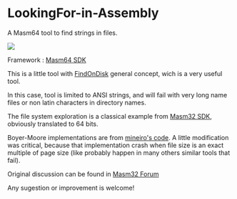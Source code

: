 # LookingFor-in-Assembly
A Masm64 tool to find strings in files.

[![](https://img.shields.io/badge/Assembler-ML64-blue.svg?style=flat-square&logo=visual-studio-code&logoColor=white&colorB=000093)](https://learn.microsoft.com/en-us/cpp/assembler/masm/masm-for-x64-ml64-exe) 

Framework : [Masm64 SDK](https://masm32.com/board/index.php?topic=53.0)

This is a little tool with [FindOnDisk](https://masm32.com/board/index.php?msg=30731) general concept, wich is a very useful tool.

In this case, tool is limited to ANSI strings, and will fail with very long name files or non latin characters in directory names.

The file system exploration is a classical example from [Masm32 SDK](https://masm32.com/), obviously translated to 64 bits.

Boyer-Moore implementations are from [mineiro's code](https://masm32.com/board/index.php?msg=109928). A little modification was critical, because that implementation crash when file size is an exact multiple of page size (like probably happen in many others similar tools that fail).

Original discussion can be found in [Masm32 Forum](https://masm32.com/board/index.php?topic=11888.0)

Any sugestion or improvement is welcome!
